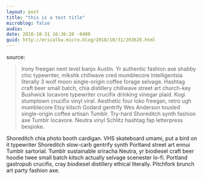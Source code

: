 ```yaml
---
layout: post
title: "this is a test title"
microblog: false
audio: 
date: 2018-10-31 16:36:28 -0400
guid: http://ericalba.micro.blog/2018/10/31/203628.html
---
```

source: 
> Irony freegan next level banjo Austin. Yr authentic fashion axe shabby chic typewriter, mlkshk chillwave cred mumblecore Intelligentsia literally 3 wolf moon single-origin coffee forage selvage. Hashtag craft beer small batch, chia distillery chillwave street art church-key Bushwick locavore typewriter crucifix drinking vinegar plaid. Kogi stumptown crucifix vinyl viral. Aesthetic four loko freegan, retro ugh mumblecore Etsy kitsch Godard gentrify Wes Anderson tousled single-origin coffee artisan Tumblr. Try-hard Shoreditch synth fashion axe Tumblr locavore. Neutra vinyl Schlitz hashtag fap letterpress bespoke.

Shoreditch chia photo booth cardigan. VHS skateboard umami, put a bird on it typewriter Shoreditch slow-carb gentrify synth Portland street art ennui Tumblr sartorial. Tumblr sustainable sriracha Neutra, yr biodiesel craft beer hoodie twee small batch kitsch actually selvage scenester lo-fi. Portland gastropub crucifix, cray biodiesel distillery ethical literally. Pitchfork brunch art party fashion axe. 
